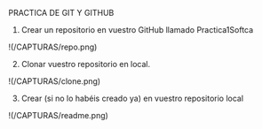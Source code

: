 PRACTICA DE GIT Y GITHUB

1) Crear un repositorio en vuestro GitHub llamado Practica1Softca 

!(/CAPTURAS/repo.png)

2) Clonar vuestro repositorio en local.

!(/CAPTURAS/clone.png)

3) Crear (si no lo habéis creado ya) en vuestro repositorio local

!(/CAPTURAS/readme.png)
